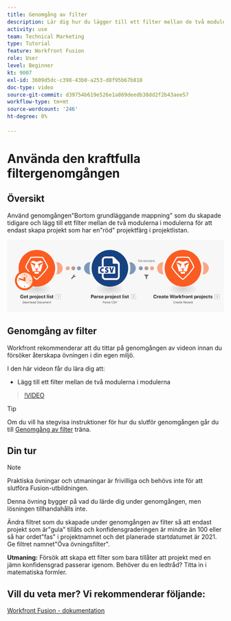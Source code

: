 ```yaml
---
title: Genomgång av filter
description: Lär dig hur du lägger till ett filter mellan de två modulerna i modulerna i [!DNL Adobe Workfront Fusion].
activity: use
team: Technical Marketing
type: Tutorial
feature: Workfront Fusion
role: User
level: Beginner
kt: 9007
exl-id: 3609d5dc-c398-43b0-a253-d8f95b67b818
doc-type: video
source-git-commit: d39754b619e526e1a869deedb38dd2f2b43aee57
workflow-type: tm+mt
source-wordcount: '246'
ht-degree: 0%

---
```


# Använda den kraftfulla filtergenomgången

## Översikt

Använd genomgången&quot;Bortom grundläggande mappning&quot; som du skapade tidigare och lägg till ett filter mellan de två modulerna i modulerna för att endast skapa projekt som har en&quot;röd&quot; projektfärg i projektlistan.

![En bild av Fusion-scenariot](assets/understand-the-basics-2.png)

## Genomgång av filter

Workfront rekommenderar att du tittar på genomgången av videon innan du försöker återskapa övningen i din egen miljö.

I den här videon får du lära dig att:

* Lägg till ett filter mellan de två modulerna i modulerna

>[!VIDEO](https://video.tv.adobe.com/v/335266/?quality=12)

>[!TIP]
>
>Om du vill ha stegvisa instruktioner för hur du slutför genomgången går du till [Genomgång av filter](https://experienceleague.adobe.com/docs/workfront-learn/tutorials-workfront/fusion/exercises/filters.html?lang=en) träna.

## Din tur

>[!NOTE]
>
>Praktiska övningar och utmaningar är frivilliga och behövs inte för att slutföra Fusion-utbildningen.

Denna övning bygger på vad du lärde dig under genomgången, men lösningen tillhandahålls inte.

Ändra filtret som du skapade under genomgången av filter så att endast projekt som är&quot;gula&quot; tillåts och konfidensgraderingen är mindre än 100 eller så har ordet&quot;fas&quot; i projektnamnet och det planerade startdatumet är 2021. Ge filtret namnet&quot;Öva övningsfilter&quot;.

**Utmaning:** Försök att skapa ett filter som bara tillåter att projekt med en jämn konfidensgrad passerar igenom. Behöver du en ledtråd? Titta in i matematiska formler.

## Vill du veta mer? Vi rekommenderar följande:

[Workfront Fusion - dokumentation](https://experienceleague.adobe.com/docs/workfront/using/adobe-workfront-fusion/workfront-fusion-2.html?lang=en)
